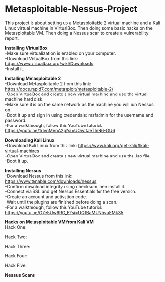 # Metasploitable-Nessus-Project
This project is about setting up a Metasploitable 2 virtual machine and a Kali Linux virtual machine in VirtualBox. Then doing some basic hacks on the Metasploitable VM. Then doing a Nessus scan to create a vulnerability report.

**Installing VirtualBox**<br>
-Make sure virtualization is enabled on your computer.<br>
-Download VirtualBox from this link: 
https://www.virtualbox.org/wiki/Downloads<br>
-Install it.<br>

**Installing Metasploitable 2**<br>
-Download Metasploitable 2 from this link: 
https://docs.rapid7.com/metasploit/metasploitable-2/<br>
-Open VirtualBox and create a new virtual machine and use the virtual machine hard disk.<br>
-Make sure it is on the same network as the machine you will run Nessus on.<br>
-Boot it up and sign in using credentials: msfadmin for the username and password.<br>
-For a walkthrough, follow this YouTube tutorial: 
https://youtu.be/1rIvnMenA2g?si=UOwItJeTInN6-GU6<br>

**Downloading Kali Linux**<br> 
-Download Kali Linux from this link: 
https://www.kali.org/get-kali/#kali-virtual-machines<br>
-Open VirtualBox and create a new virtual machine and use the .iso file.<br>
-Boot it up.<br>

**Installing Nessus**<br>
-Download Nessus from this link:
https://www.tenable.com/downloads/nessus<br>
-Confirm download integrity using checksum then install it.<br>
-Connect via SSL and get Nessus Essentials for the free version.<br>
-Create an account and activation code.<br>
-Wait until the plugins are finished before doing a scan.<br>
-For a walkthrough, follow this YouTube tutorial: 
https://youtu.be/G7e5Uw6RO_E?si=UQfBaMUNhvuEMk35<br>

**Hacks on Metasploitable VM from Kali VM**<br>
Hack One:

Hack Two:

Hack Three:

Hack Four:

Hack Five:

**Nessus Scans**
